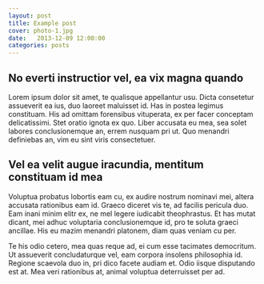 ```yaml
---
layout: post
title: Example post
cover: photo-1.jpg
date:   2013-12-09 12:00:00
categories: posts
---
```


## No everti instructior vel, ea vix magna quando

Lorem ipsum dolor sit amet, te qualisque appellantur usu. Dicta consetetur assueverit ea ius, duo laoreet maluisset id. Has in postea legimus constituam. His ad omittam forensibus vituperata, ex per facer conceptam delicatissimi. Stet oratio ignota ex quo. Liber accusata eu mea, sea solet labores conclusionemque an, errem nusquam pri ut. Quo menandri definiebas an, vim eu sint viris consectetuer.

## Vel ea velit augue iracundia, mentitum constituam id mea

Voluptua probatus lobortis eam cu, ex audire nostrum nominavi mei, altera accusata rationibus eam id. Graeco diceret vis te, ad facilis pericula duo. Eam inani minim elitr ex, ne mel legere iudicabit theophrastus. Et has mutat dicant, mei adhuc voluptaria conclusionemque id, pro te soluta graeci ancillae. His eu mazim menandri platonem, diam quas veniam cu per.

Te his odio cetero, mea quas reque ad, ei cum esse tacimates democritum. Ut assueverit concludaturque vel, eam corpora insolens philosophia id. Regione scaevola duo in, pri dico facete audiam et. Odio iisque disputando est at. Mea veri rationibus at, animal voluptua deterruisset per ad.
